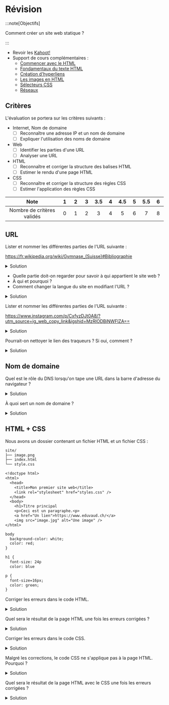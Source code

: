 # Révision

:::note[Objectifs]

Comment créer un site web statique ?

:::

- Revoir les [Kahoot!](https://create.kahoot.it/course/a4d8083e-9fe7-403e-aefa-8ed11af05c45)
- Support de cours complémentaires :
  - [Commencer avec le HTML](https://developer.mozilla.org/fr/docs/Learn/HTML/Introduction_to_HTML/Getting_started)
  - [Fondamentaux du texte HTML](https://developer.mozilla.org/fr/docs/Learn/HTML/Introduction_to_HTML/HTML_text_fundamentals)
  - [Création d'hyperliens](https://developer.mozilla.org/fr/docs/Learn/HTML/Introduction_to_HTML/Creating_hyperlinks)
  - [Les images en HTML](https://developer.mozilla.org/fr/docs/Learn/HTML/Multimedia_and_embedding/Images_in_HTML)
  - [Sélecteurs CSS](https://developer.mozilla.org/fr/docs/Learn/CSS/Building_blocks/Selectors)
  - [Réseaux](https://apprendre.modulo-info.ch/resx/index.html)

## Critères

L'évaluation se portera sur les critères suivants :

- Internet, Nom de domaine
  - [ ] Reconnaître une adresse IP et un nom de domaine
  - [ ] Expliquer l'utilisation des noms de domaine
- Web
  - [ ] Identifier les parties d'une URL
  - [ ] Analyser une URL
- HTML
  - [ ] Reconnaître et corriger la structure des balises HTML
  - [ ] Estimer le rendu d'une page HTML
- CSS
  - [ ] Reconnaître et corriger la structure des règles CSS
  - [ ] Estimer l'application des règles CSS

|            Note            | &nbsp;1&nbsp; | &nbsp;2&nbsp; | &nbsp;3&nbsp; | 3.5 | &nbsp;4&nbsp; | 4.5 | &nbsp;5&nbsp; | 5.5 | &nbsp;6&nbsp; |
| :------------------------: | :-----------: | :-----------: | :-----------: | :-: | :-----------: | :-: | :-----------: | :-: | :-----------: |
| Nombre de critères validés |       0       |       1       |       2       |  3  |       4       |  5  |       6       |  7  |       8       |

## URL

Lister et nommer les différentes parties de l'URL suivante :

https://fr.wikipedia.org/wiki/Gymnase_(Suisse)#Bibliographie

<details>
<summary>Solution</summary>

- Protocole : `https`
- Nom de domaine : `fr.wikipedia.org`
  - Domaine de troisième niveau (sous-domaine) : `fr`
  - Domaine de deuxième niveau (domaine) : `wikipedia`
  - Domaine de premier niveau (extension) : `org`
- Chemin : `/wiki/Gymnase_(Suisse)`
- Fragment : `#Bibliographie`

</details>

- Quelle partie doit-on regarder pour savoir à qui appartient le site web ?
- À qui et pourquoi ?
- Comment changer la langue du site en modifiant l'URL ?

<details>
<summary>Solution</summary>

- Domaine : `fr.wikipedia.org`
- Wikipedia loue le nom de domaine `wikipedia.org` et l'a configuré pour que `fr.wikipedia.org` pointe vers ses serveurs.
- En changeant `fr` par `en` dans le domaine : `en.wikipedia.org`

</details>

Lister et nommer les différentes parties de l'URL suivante :

https://www.instagram.com/p/CxfyzDJt0A8/?utm_source=ig_web_copy_link&igshid=MzRlODBiNWFlZA==

<details>
<summary>Solution</summary>

- Protocole : `https`
- Nom de domaine : `www.instagram.com`
  - Domaine de troisième niveau (sous-domaine) : `www`
  - Domaine de deuxième niveau (domaine) : `instagram`
  - Domaine de premier niveau (extension) : `com`
- Paramètres : `?utm_source=ig_web_copy_link&igshid=MzRlODBiNWFlZA==`
  - 2 paramètres :
    - `utm_source=ig_web_copy_link`
    - `igshid=MzRlODBiNWFlZA==`

</details>

Pourrait-on nettoyer le lien des traqueurs ? Si oui, comment ?

<details>
<summary>Solution</summary>

Les deux paramètres sont des traqueurs. On peut les supprimer pour nettoyer le lien : https://www.instagram.com/p/CxfyzDJt0A8/

- `utm_source` indique la source de la visite (paramètre UTM). Ici, c'est un lien copié depuis la version web d'Instagram.
- `igshid` est probablement un acronyme pour "Instagram Share ID". C'est un identifiant unique pour chaque visiteur. Il permet de suivre les visites d'un même utilisateur.

</details>

## Nom de domaine

Quel est le rôle du DNS lorsqu'on tape une URL dans la barre d'adresse du navigateur ?

<details>
<summary>Solution</summary>

Le DNS (Domain Name System) est un service qui permet de traduire un nom de domaine en adresse IP.
Lorsqu'on tape une URL dans la barre d'adresse du navigateur, le navigateur envoie une requête DNS pour obtenir l'adresse IP du serveur qui héberge le site web.
Puis, il envoie une requête HTTP à cette adresse IP pour récupérer le contenu du site.

</details>

À quoi sert un nom de domaine ?

<details>
<summary>Solution</summary>

Un nom de domaine permet d'associer un nom facilement mémorisable à une adresse IP.
Cela permet de simplifier l'accès aux sites web pour les utilisateurs.
Par exemple, il est plus facile de se souvenir de `google.com` que de `216.58.209.46`.

</details>

## HTML + CSS

Nous avons un dossier contenant un fichier HTML et un fichier CSS :

```txt
site/
├── image.png
├── index.html
└── style.css
```

```txt title="index.html"
<!doctype html>
<html>
  <head>
    <title>Mon premier site web</title>
    <link rel="stylesheet" href="styles.css" />
  </head>
  <body>
    <h1>Titre principal
    <p>Ceci est un paragraphe.<p>
    <a href="Un lien">https://www.eduvaud.ch/</a>
    <img src="image.jpg" alt="Une image" />
</html>
```

```txt title="style.css"
body
  background-color: white;
  color: red;
}

h1 {
  font-size: 24p
  color: blue

p {
  font-size=16px;
  color: green;
}
```

Corriger les erreurs dans le code HTML.

<details>
<summary>Solution</summary>

```html title="index.html"
<!doctype html>
<html>
  <head>
    <title>Mon premier site web</title>
    <link rel="stylesheet" href="styles.css" />
  </head>
  <body>
    <h1>Titre principal</h1>
    <p>Ceci est un paragraphe.</p>
    <img src="image.png" alt="Une image" />
  </body>
</html>
```

- La balise `<h1>` n'est pas fermée.
- La balise fermante `</p>` est manquante.
- Le texte du lien doit être entre les balises `<a>` et `</a>`.
- L'attribut `href` du lien doit contenir une URL valide.
- La balise `<body>` n'est pas fermée.
- L'attribut `src` de l'image doit pointer vers le fichier `image.png`, pas `image.jpg`.

</details>

Quel sera le résultat de la page HTML une fois les erreurs corrigées ?

<details>
<summary>Solution</summary>

```jsx live
<html>
  <head>
    <title>Mon premier site web</title>
  </head>
  <body>
    <h1>Titre principal</h1>
    <p>Ceci est un paragraphe.</p>
    <img
      src="https://upload.wikimedia.org/wikipedia/commons/8/83/Solid_white_bordered.svg"
      alt="Une image"
    />
  </body>
</html>
```

Avec `Mon premier site web` comme titre de l'onglet.

</details>

Corriger les erreurs dans le code CSS.

<details>
<summary>Solution</summary>

```css
body {
  background-color: white;
  color: black;
}

h1 {
  font-size: 24px;
  color: blue;
}

p {
  font-size: 16px;
  color: green;
}
```

- Les accolades `{}` doivent être utilisées pour délimiter les règles CSS.
- Les propriétés CSS doivent être séparées par des `;`.
- Les valeurs des propriétés CSS doivent être séparées par des `:`.
- Les unités de mesure doivent être écrites correctement (`px`).

</details>

Malgré les corrections, le code CSS ne s'applique pas à la page HTML. Pourquoi ?

<details>
<summary>Solution</summary>

Le lien vers le fichier CSS est incorrect dans le fichier HTML.

```html title="index.html"
<link rel="stylesheet" href="styles.css" />
```

Le nom du fichier CSS est `style.css`, pas `styles.css`.

- Soit renommer le fichier CSS en `styles.css`.
- Soit corriger le nom du fichier dans le lien.

</details>

Quel sera le résultat de la page HTML avec le CSS une fois les erreurs corrigées ?

<details>
<summary>Solution</summary>

```jsx live
<html>
  <head>
    <title>Mon premier site web</title>
  </head>
  <div style={{ backgroundColor: "white", color: "black" }}>
    <h1 style={{ fontSize: "24px", color: "blue" }}>Titre principal</h1>
    <p style={{ fontSize: "16px", color: "green" }}>Ceci est un paragraphe.</p>
    <img
      src="https://upload.wikimedia.org/wikipedia/commons/8/83/Solid_white_bordered.svg"
      alt="Une image"
    />
  </div>
</html>
```

Avec `Mon premier site web` comme titre de l'onglet.

</details>
